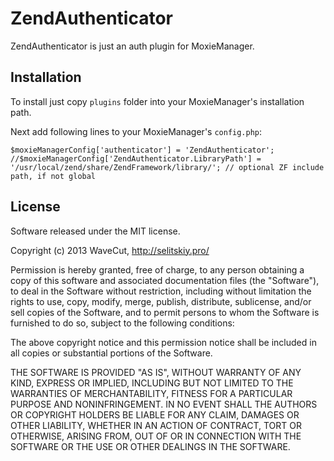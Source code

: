 # ZendAuthenticator
ZendAuthenticator is just an auth plugin for MoxieManager.

## Installation
To install just copy `plugins` folder into your MoxieManager's installation path.

Next add following lines to your MoxieManager's `config.php`:
```
$moxieManagerConfig['authenticator'] = 'ZendAuthenticator';
//$moxieManagerConfig['ZendAuthenticator.LibraryPath'] = '/usr/local/zend/share/ZendFramework/library/'; // optional ZF include path, if not global
```

## License

Software released under the MIT license.

Copyright (c) 2013 WaveCut, http://selitskiy.pro/

Permission is hereby granted, free of charge, to any person
obtaining a copy of this software and associated documentation
files (the "Software"), to deal in the Software without
restriction, including without limitation the rights to use,
copy, modify, merge, publish, distribute, sublicense, and/or sell
copies of the Software, and to permit persons to whom the
Software is furnished to do so, subject to the following
conditions:

The above copyright notice and this permission notice shall be
included in all copies or substantial portions of the Software.

THE SOFTWARE IS PROVIDED "AS IS", WITHOUT WARRANTY OF ANY KIND,
EXPRESS OR IMPLIED, INCLUDING BUT NOT LIMITED TO THE WARRANTIES
OF MERCHANTABILITY, FITNESS FOR A PARTICULAR PURPOSE AND
NONINFRINGEMENT. IN NO EVENT SHALL THE AUTHORS OR COPYRIGHT
HOLDERS BE LIABLE FOR ANY CLAIM, DAMAGES OR OTHER LIABILITY,
WHETHER IN AN ACTION OF CONTRACT, TORT OR OTHERWISE, ARISING
FROM, OUT OF OR IN CONNECTION WITH THE SOFTWARE OR THE USE OR
OTHER DEALINGS IN THE SOFTWARE.

